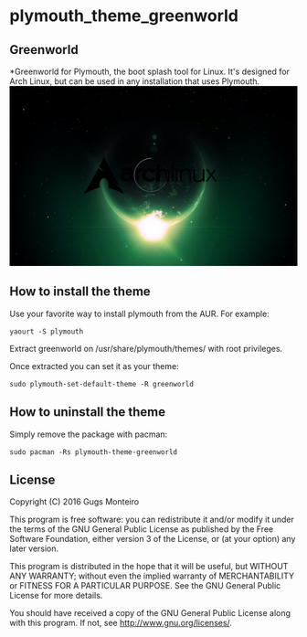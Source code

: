 # plymouth_theme_greenworld
## Greenworld

*Greenworld for Plymouth, the boot splash tool for Linux. It's designed for Arch Linux, but can be used in any installation that uses Plymouth.
![Screenshot](https://github.com/gugsmonteiro/plymouth_theme_greenworld/blob/master/plymoth%20theme%20example.png)

## How to install the theme
Use your favorite way to install plymouth from the AUR. For example:

    yaourt -S plymouth

Extract greenworld on /usr/share/plymouth/themes/ with root privileges.

Once extracted you can set it as your theme:

    sudo plymouth-set-default-theme -R greenworld

## How to uninstall the theme
Simply remove the package with pacman:

    sudo pacman -Rs plymouth-theme-greenworld

## License

Copyright (C) 2016 Gugs Monteiro

This program is free software: you can redistribute it and/or modify
it under the terms of the GNU General Public License as published by
the Free Software Foundation, either version 3 of the License, or
(at your option) any later version.

This program is distributed in the hope that it will be useful,
but WITHOUT ANY WARRANTY; without even the implied warranty of
MERCHANTABILITY or FITNESS FOR A PARTICULAR PURPOSE.  See the
GNU General Public License for more details.

You should have received a copy of the GNU General Public License
along with this program.  If not, see <http://www.gnu.org/licenses/>.
